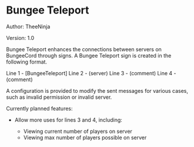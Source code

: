 # Bungee Teleport #

Author: TheeNinja

Version: 1.0

Bungee Teleport enhances the connections between servers on BungeeCord through signs. A Bungee Teleport sign is created in the following format.

Line 1 - [BungeeTeleport]
Line 2 - (server)
Line 3 - (comment)
Line 4 - (comment)

A configuration is provided to modify the sent messages for various cases, such as invalid permission or invalid server. 

Currently planned features:

<ul>
    <li> Allow more uses for lines 3 and 4, including: </li>
    <ul>
        <li> Viewing current number of players on server </li>
        <li> Viewing max number of players possible on server </li>
    </ul>
</ul>



